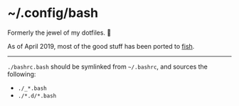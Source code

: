 # ~/.config/bash

Formerly the jewel of my dotfiles. 💎

As of April 2019, most of the good stuff has been ported to [fish].

[fish]: https://github.com/zgracem/dotconfig/tree/master/fish

***

`./bashrc.bash` should be symlinked from `~/.bashrc`, and sources the following:

- `./_*.bash`
- `./*.d/*.bash`

